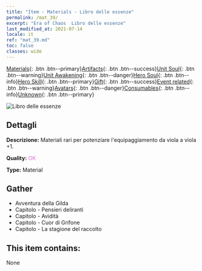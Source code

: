 ```yaml
---
title: "Item - Materials - Libro delle essenze"
permalink: /mat_39/
excerpt: "Era of Chaos  Libro delle essenze"
last_modified_at: 2021-07-14
locale: it
ref: "mat_39.md"
toc: false
classes: wide
---
```

 [Materials](/ItemsIT/){: .btn .btn--primary}[Artifacts](/ItemsIT/Artifacts/){: .btn .btn--success}[Unit Soul](/ItemsIT/UnitSoul/){: .btn .btn--warning}[Unit Awakening](/ItemsIT/UnitAwakening/){: .btn .btn--danger}[Hero Soul](/ItemsIT/HeroSoul/){: .btn .btn--info}[Hero Skill](/ItemsIT/HeroSkill/){: .btn .btn--primary}[Gift](/ItemsIT/Gift/){: .btn .btn--success}[Event related](/ItemsIT/Events/){: .btn .btn--warning}[Avatars](/ItemsIT/Avatars/){: .btn .btn--danger}[Consumables](/ItemsIT/Consumables/){: .btn .btn--info}[Unknown](/ItemsIT/Unknown/){: .btn .btn--primary}

 ![Libro delle essenze](/images/t/i_cailiao_hexin2.png)

## Dettagli
 **Descrizione:** Materiali rari per potenziare l'equipaggiamento da viola a viola +1.

 **Quality:** <span style="color: #DA70D6">OK</span>

 **Type:** Material

## Gather

*    Avventura della Gilda 
*    Capitolo - Pensieri deliranti 
*    Capitolo - Avidità 
*    Capitolo - Cuor di Grifone 
*    Capitolo - La stagione del raccolto 

## This item contains:

  None

